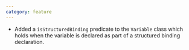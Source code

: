 ```yaml
---
category: feature
---
```

* Added a `isStructuredBinding` predicate to the `Variable` class which holds when the variable is declared as part of a structured binding declaration.
